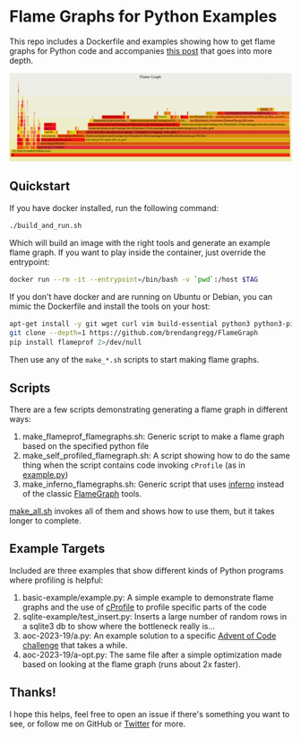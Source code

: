 # Flame Graphs for Python Examples

This repo includes a Dockerfile and examples showing how to get flame graphs for Python code and accompanies
[this post](https://seeinglogic.com/posts/flame-graphs-explained/)
that goes into more depth.

![Screen cap showing how to interact with flame graphs](./images/flamegraph-interactive.gif)

## Quickstart

If you have docker installed, run the following command:

```bash
./build_and_run.sh
```

Which will build an image with the right tools and generate an example flame
graph. If you want to play inside the container, just override the entrypoint:

```bash
docker run --rm -it --entrypoint=/bin/bash -v `pwd`:/host $TAG
```

If you don't have docker and are running on Ubuntu or Debian, you can mimic the
Dockerfile and install the tools on your host:

```bash
apt-get install -y git wget curl vim build-essential python3 python3-pip python-is-python3
git clone --depth=1 https://github.com/brendangregg/FlameGraph
pip install flameprof 2>/dev/null
```

Then use any of the `make_*.sh` scripts to start making flame graphs.

## Scripts

There are a few scripts demonstrating generating a flame graph in different ways:

1. make_flameprof_flamegraphs.sh: Generic script to make a flame graph based on the specified python file
2. make_self_profiled_flamegraph.sh: A script showing how to do the same thing when the script contains code invoking `cProfile` (as in [example.py](./basic-example/example.py))
3. make_inferno_flamegraphs.sh: Generic script that uses [inferno](https://github.com/jonhoo/inferno) instead of the classic [FlameGraph](https://github.com/brendangregg/FlameGraph) tools.

[make_all.sh](./make_all.sh) invokes all of them and shows how to use them, but
it takes longer to complete.

## Example Targets

Included are three examples that show different kinds of Python programs where
profiling is helpful:

1. basic-example/example.py: A simple example to demonstrate flame graphs and the use of [cProfile](https://docs.python.org/3/library/profile.html#module-cProfile) to profile specific parts of the code
2. sqlite-example/test_insert.py: Inserts a large number of random rows in a sqlite3 db to show where the bottleneck really is...
3. aoc-2023-19/a.py: An example solution to a specific [Advent of Code challenge](https://adventofcode.com/2022/day/19) that takes a while.
3. aoc-2023-19/a-opt.py: The same file after a simple optimization made based on looking at the flame graph (runs about 2x faster).

## Thanks!

I hope this helps, feel free to open an issue if there's something you want to see, or follow me on GitHub or [Twitter](https://twitter.com/seeinglogic) for more.
